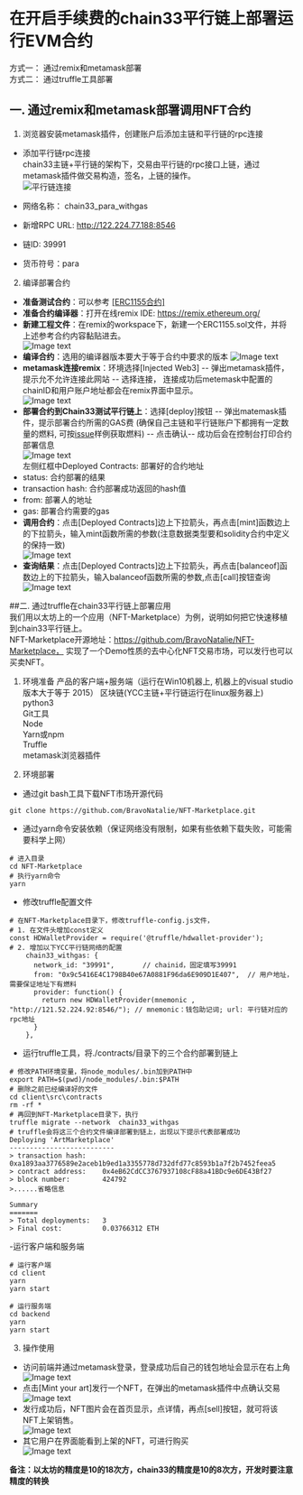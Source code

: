 # 在开启手续费的chain33平行链上部署运行EVM合约
方式一： 通过remix和metamask部署  
方式二： 通过truffle工具部署  

## 一. 通过remix和metamask部署调用NFT合约  
1.  浏览器安装metamask插件，创建账户后添加主链和平行链的rpc连接  
- 添加平行链rpc连接  
chain33主链+平行链的架构下，交易由平行链的rpc接口上链，通过metamask插件做交易构造，签名，上链的操作。  
![平行链连接](/resources/metamask_para_withgas.png)  

- 网络名称： chain33_para_withgas  
- 新增RPC URL: http://122.224.77.188:8546  
- 链ID: 39991  
- 货币符号：para  

2. 编译部署合约
- **准备测试合约**：可以参考 [[ERC1155合约]](../solidity/ERC1155ByManager.sol)     
- **准备合约编译器**：打开在线remix IDE:  https://remix.ethereum.org/   
- **新建工程文件**：在remix的workspace下，新建一个ERC1155.sol文件，并将上述参考合约内容黏贴进去。  
![Image text](../resources/remix1.png)   
- **编译合约**：选用的编译器版本要大于等于合约中要求的版本
![Image text](../resources/remix2.png)   
- **metamask连接remix**：环境选择[Injected Web3] -- 弹出metamask插件，提示允不允许连接此网站 -- 选择连接， 连接成功后metemask中配置的chainID和用户账户地址都会在remix界面中显示。  
![Image text](../resources/remix3.png)   
- **部署合约到Chain33测试平行链上**：选择[deploy]按钮 -- 弹出matemask插件，提示部署合约所需的GAS费 (确保自己主链和平行链账户下都拥有一定数量的燃料, 可按[issue](https://github.com/web3chain33/chain33-respo/issues/3)样例获取燃料) -- 点击确认-- 成功后会在控制台打印合约部署信息  
![Image text](../resources/remix4.png)   
左侧红框中Deployed Contracts:  部署好的合约地址  
- status: 合约部署的结果  
- transaction hash: 合约部署成功返回的hash值  
- from: 部署人的地址  
- gas: 部署合约需要的gas  
- **调用合约**：点击[Deployed Contracts]边上下拉箭头，再点击[mint]函数边上的下拉箭头，输入mint函数所需的参数(注意数据类型要和solidity合约中定义的保持一致)   
![Image text](../resources/remix5.png)   
- **查询结果**：点击[Deployed Contracts]边上下拉箭头，再点击[balanceof]函数边上的下拉箭头，输入balanceof函数所需的参数,点击[call]按钮查询  
![Image text](../resources/remix6.png)   

##二. 通过truffle在chain33平行链上部署应用  
我们用以太坊上的一个应用（NFT-Marketplace）为例，说明如何把它快速移植到chain33平行链上。  
NFT-Marketplace开源地址：https://github.com/BravoNatalie/NFT-Marketplace， 实现了一个Demo性质的去中心化NFT交易市场，可以发行也可以买卖NFT。 

1. 环境准备
产品的客户端+服务端（运行在Win10机器上, 机器上的visual studio版本大于等于 2015） 
区块链(YCC主链+平行链运行在linux服务器上)  
python3  
Git工具  
Node  
Yarn或npm  
Truffle  
metamask浏览器插件 

2. 环境部署
- 通过git bash工具下载NFT市场开源代码  
```
git clone https://github.com/BravoNatalie/NFT-Marketplace.git  
```

- 通过yarn命令安装依赖（保证网络没有限制，如果有些依赖下载失败，可能需要科学上网） 
```
# 进入目录
cd NFT-Marketplace  
# 执行yarn命令
yarn  
```

- 修改truffle配置文件
```
# 在NFT-Marketplace目录下，修改truffle-config.js文件，
# 1. 在文件头增加const定义
const HDWalletProvider = require('@truffle/hdwallet-provider');
# 2. 增加以下YCC平行链网络的配置
    chain33_withgas: {
      network_id: "39991",       // chainid，固定填写39991
      from: "0x9c5416E4C1798B40e67A0881F96da6E909D1E407",  // 用户地址，需要保证地址下有燃料
      provider: function() {
        return new HDWalletProvider(mnemonic , "http://121.52.224.92:8546/"); // mnemonic：钱包助记词; url: 平行链对应的rpc地址
      }
    },
```

- 运行truffle工具，将./contracts/目录下的三个合约部署到链上
```
# 修改PATH环境变量，将node_modules/.bin加到PATH中
export PATH=$(pwd)/node_modules/.bin:$PATH
# 删除之前已经编译好的文件
cd client\src\contracts
rm -rf *
# 再回到NFT-Marketplace目录下，执行
truffle migrate --network  chain33_withgas
# truffle会将这三个合约文件编译部署到链上，出现以下提示代表部署成功
Deploying 'ArtMarketplace'
--------------------------
> transaction hash:    0xa1893aa3776589e2aceb1b9ed1a3355778d732dfd77c8593b1a7f2b7452feea5
> contract address:    0x4eB62CdCC3767937108cF88a41BDc9e6DE43Bf27
> block number:        424792
>......省略信息

Summary
=======
> Total deployments:   3
> Final cost:          0.03766312 ETH
```

-运行客户端和服务端
```
# 运行客户端
cd client
yarn
yarn start

# 运行服务端
cd backend
yarn
yarn start
```

3. 操作使用
-  访问前端并通过metamask登录，登录成功后自己的钱包地址会显示在右上角   
![Image text](../resources/market1.png)   
- 点击[Mint your art]发行一个NFT，在弹出的metamask插件中点确认交易   
![Image text](../resources/market2.png)   
- 发行成功后，NFT图片会在首页显示，点详情，再点[sell]按钮，就可将该NFT上架销售。  
![Image text](../resources/market3.png)   
- 其它用户在界面能看到上架的NFT，可进行购买  
![Image text](../resources/market4.png)   

**备注：以太坊的精度是10的18次方，chain33的精度是10的8次方，开发时要注意精度的转换**